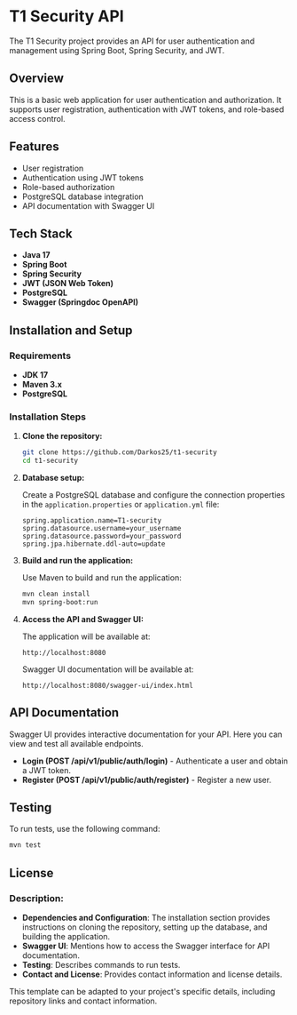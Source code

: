 # T1 Security API

The T1 Security project provides an API for user authentication and management using Spring Boot, Spring Security, and JWT.

## Overview

This is a basic web application for user authentication and authorization. It supports user registration, authentication with JWT tokens, and role-based access control.

## Features

- User registration
- Authentication using JWT tokens
- Role-based authorization
- PostgreSQL database integration
- API documentation with Swagger UI

## Tech Stack

- **Java 17**
- **Spring Boot**
- **Spring Security**
- **JWT (JSON Web Token)**
- **PostgreSQL**
- **Swagger (Springdoc OpenAPI)**

## Installation and Setup

### Requirements

- **JDK 17**
- **Maven 3.x**
- **PostgreSQL**

### Installation Steps

1. **Clone the repository:**

    ```bash
    git clone https://github.com/Darkos25/t1-security
    cd t1-security
    ```

2. **Database setup:**

   Create a PostgreSQL database and configure the connection properties in the `application.properties` or `application.yml` file:

    ```properties
    spring.application.name=T1-security
    spring.datasource.username=your_username
    spring.datasource.password=your_password
    spring.jpa.hibernate.ddl-auto=update
    ```

3. **Build and run the application:**

   Use Maven to build and run the application:

    ```bash
    mvn clean install
    mvn spring-boot:run
    ```

4. **Access the API and Swagger UI:**

   The application will be available at:

    ```
    http://localhost:8080
    ```

   Swagger UI documentation will be available at:

    ```
    http://localhost:8080/swagger-ui/index.html
    ```

## API Documentation

Swagger UI provides interactive documentation for your API. Here you can view and test all available endpoints.

- **Login (POST /api/v1/public/auth/login)** - Authenticate a user and obtain a JWT token.
- **Register (POST /api/v1/public/auth/register)** - Register a new user.

## Testing

To run tests, use the following command:

```bash
mvn test
```

## License
### Description:

- **Dependencies and Configuration**: The installation section provides instructions on cloning the repository, setting up the database, and building the application.
- **Swagger UI**: Mentions how to access the Swagger interface for API documentation.
- **Testing**: Describes commands to run tests.
- **Contact and License**: Provides contact information and license details.

This template can be adapted to your project's specific details, including repository links and contact information.
